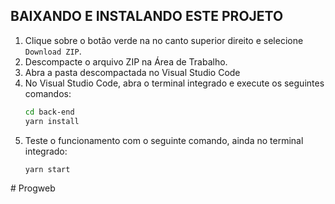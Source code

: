 BAIXANDO E INSTALANDO ESTE PROJETO
-------------------

1. Clique sobre o botão verde na no canto superior direito e selecione `Download ZIP`.
2. Descompacte o arquivo ZIP na Área de Trabalho.
3. Abra a pasta descompactada no Visual Studio Code
4. No Visual Studio Code, abra o terminal integrado e execute os seguintes comandos:
   ```bash
   cd back-end
   yarn install
   ```
5. Teste o funcionamento com o seguinte comando, ainda no terminal integrado:
   ```bash
   yarn start
   ```
#   P r o g w e b  
 